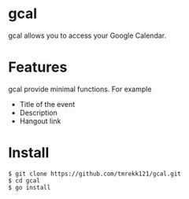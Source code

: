 # gcal
gcal allows you to access your Google Calendar.

# Features
gcal provide minimal functions. For example

- Title of the event
- Description
- Hangout link

# Install
```
$ git clone https://github.com/tmrekk121/gcal.git
$ cd gcal
$ go install
```
